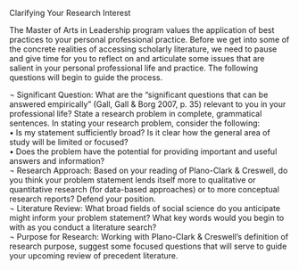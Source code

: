 Clarifying Your Research Interest

The Master of Arts in Leadership program values the application of best practices to your personal professional practice.  Before we get into some of the concrete realities of accessing scholarly literature, we need to pause and give time for you to reflect on and articulate some issues that are salient in your personal professional life and practice.  The following questions will begin to guide the process.

¬    Significant Question:  What are the “significant questions that can be answered empirically” \(Gall, Gall & Borg 2007, p. 35\) relevant to you in your professional life?  State a research problem in complete, grammatical sentences.  In stating your research problem, consider the following:  
•    Is my statement sufficiently broad? Is it clear how the general area of study will be limited or focused?  
•    Does the problem have the potential for providing important and useful answers and information?  
¬    Research Approach: Based on your reading of Plano-Clark & Creswell, do you think your problem statement lends itself more to qualitative or quantitative research \(for data-based approaches\) or to more conceptual research reports?  Defend your position.  
¬    Literature Review: What broad fields of social science do you anticipate might inform your problem statement?  What key words would you begin to with as you conduct a literature search?  
¬    Purpose for Research:  Working with Plano-Clark & Creswell’s definition of research purpose, suggest some focused questions that will serve to guide your upcoming review of precedent literature.


